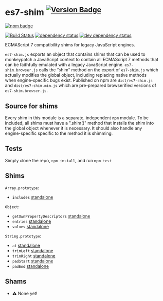 # es7-shim <sup>[![Version Badge][2]][1]</sup>

[![npm badge][9]][1]

[![Build Status][3]][4] [![dependency status][5]][6]  [![dev dependency status][7]][8]

ECMAScript 7 compatibility shims for legacy JavaScript engines.

`es7-shim.js` exports an object that contains shims that can be used to monkeypatch a JavaScript context to contain all ECMAScript 7 methods that can be faithfully emulated with a legacy JavaScript engine.
`es7-shim.browser.js` calls the “shim” method on the export of `es7-shim.js` which actually modifies the global object, including replacing native methods when engine-specific bugs exist.
Published on npm are `dist/es7-shim.js` and `dist/es7-shim.min.js` which are pre-prepared browserified versions of `es7-shim.browser.js`.

## Source for shims
Every shim in this module is a separate, independent `npm` module.
To be included, all shims must have a ".shim()" method that installs the shim into the global object whenever it is necessary. It should also handle any engine-specific specific to the method it is shimming.

## Tests
Simply clone the repo, `npm install`, and run `npm test`

## Shims

`Array.prototype`:
 * `includes` [standalone][npm-includes-url]

`Object`:
 * `getOwnPropertyDescriptors` [standalone][npm-get-descriptors-url]
 * `entries` [standalone][object-entries-url]
 * `values` [standalone][object-values-url]

`String.prototype`:
 * `at` [standalone][string-at-url]
 * `trimLeft` [standalone][string-trimleft-url]
 * `trimRight` [standalone][string-trimright-url]
 * `padStart` [standalone][string-padstart-url]
 * `padEnd` [standalone][string-padend-url]

## Shams

* :warning: None yet!

[1]: https://npmjs.org/package/es7-shim
[2]: http://versionbadg.es/es-shims/es7-shim.svg
[3]: https://travis-ci.org/es-shims/es7-shim.svg
[4]: https://travis-ci.org/es-shims/es7-shim
[5]: https://david-dm.org/es-shims/es7-shim.png
[6]: https://david-dm.org/es-shims/es7-shim
[7]: https://david-dm.org/es-shims/es7-shim/dev-status.png
[8]: https://david-dm.org/es-shims/es7-shim#info=devDependencies
[9]: https://nodei.co/npm/es7-shim.png?downloads=true&stars=true
[npm-includes-url]: https://www.npmjs.com/package/array-includes
[npm-get-descriptors-url]: https://www.npmjs.com/package/object.getownpropertydescriptors
[map-tojson-url]: https://www.npmjs.com/package/map-tojson
[set-tojson-url]: https://www.npmjs.com/package/set-tojson
[string-at-url]: https://www.npmjs.com/package/string-at
[object-entries-url]: https://www.npmjs.com/package/object.entries
[object-values-url]: https://www.npmjs.com/package/object.values
[string-trimleft-url]: https://www.npmjs.com/package/string.prototype.trimleft
[string-trimright-url]: https://www.npmjs.com/package/string.prototype.trimright
[string-padstart-url]: https://www.npmjs.com/package/string.prototype.padstart
[string-padend-url]: https://www.npmjs.com/package/string.prototype.padend
